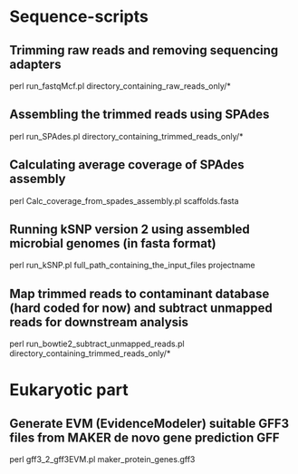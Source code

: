 Sequence-scripts
================

Trimming raw reads and removing sequencing adapters
---------------------------------------------------
perl run_fastqMcf.pl directory_containing_raw_reads_only/*

Assembling the trimmed reads using SPAdes
-----------------------------------------
perl run_SPAdes.pl directory_containing_trimmed_reads_only/*

Calculating average coverage of SPAdes assembly
-----------------------------------------------
perl Calc_coverage_from_spades_assembly.pl scaffolds.fasta

Running kSNP version 2 using assembled microbial genomes (in fasta format)
--------------------------------------------------------------------------
perl run_kSNP.pl full_path_containing_the_input_files projectname

Map trimmed reads to contaminant database (hard coded for now) and subtract unmapped reads for downstream analysis
------------------------------------------------------------------------------------------------------------------
perl run_bowtie2_subtract_unmapped_reads.pl directory_containing_trimmed_reads_only/*

Eukaryotic part
================

Generate EVM (EvidenceModeler) suitable GFF3 files from MAKER de novo gene prediction GFF
-----------------------------------------------------------------------------------------
perl gff3_2_gff3EVM.pl maker_protein_genes.gff3